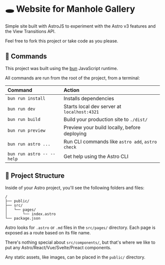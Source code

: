 # 🕳️ Website for Manhole Gallery

Simple site built with AstroJS to experiment with the Astro v3 features and the View Transitions API.

Feel free to fork this project or take code as you please.

## 🧞 Commands

This project was built using the [bun](https://bun.sh/) JavaScript runtime.

All commands are run from the root of the project, from a terminal:

| Command                   | Action                                           |
| :------------------------ | :----------------------------------------------- |
| `bun run install`         | Installs dependencies                            |
| `bun run dev`             | Starts local dev server at `localhost:4321`      |
| `bun run build`           | Build your production site to `./dist/`          |
| `bun run preview`         | Preview your build locally, before deploying     |
| `bun run astro ...`       | Run CLI commands like `astro add`, `astro check` |
| `bun run astro -- --help` | Get help using the Astro CLI                     |

## 🚀 Project Structure

Inside of your Astro project, you'll see the following folders and files:

```
/
├── public/
├── src/
│   └── pages/
│       └── index.astro
└── package.json
```

Astro looks for `.astro` or `.md` files in the `src/pages/` directory. Each page is exposed as a route based on its file name.

There's nothing special about `src/components/`, but that's where we like to put any Astro/React/Vue/Svelte/Preact components.

Any static assets, like images, can be placed in the `public/` directory.
